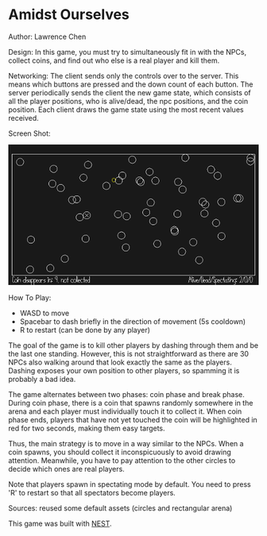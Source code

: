 # Amidst Ourselves

Author: Lawrence Chen

Design: In this game, you must try to simultaneously fit in with the NPCs, collect coins, and find out who else is a real player and kill them.

Networking: The client sends only the controls over to the server. This means which buttons are pressed and the down count of each button. The server periodically sends the client the new game state, which consists of all the player positions, who is alive/dead, the npc positions, and the coin position. Each client draws the game state using the most recent values received.

Screen Shot:

![Screen Shot](screenshot-pog.png)

How To Play:

- WASD to move
- Spacebar to dash briefly in the direction of movement (5s cooldown)
- R to restart (can be done by any player)

The goal of the game is to kill other players by dashing through them and be the last one standing. However, this is not straightforward as there are 30 NPCs also walking around that look exactly the same as the players. Dashing exposes your own position to other players, so spamming it is probably a bad idea.

The game alternates between two phases: coin phase and break phase. During coin phase, there is a coin that spawns randomly somewhere in the arena and each player must individually touch it to collect it. When coin phase ends, players that have not yet touched the coin will be highlighted in red for two seconds, making them easy targets.

Thus, the main strategy is to move in a way similar to the NPCs. When a coin spawns, you should collect it inconspicuously to avoid drawing attention. Meanwhile, you have to pay attention to the other circles to decide which ones are real players.

Note that players spawn in spectating mode by default. You need to press 'R' to restart so that all spectators become players.

Sources: reused some default assets (circles and rectangular arena)

This game was built with [NEST](NEST.md).

